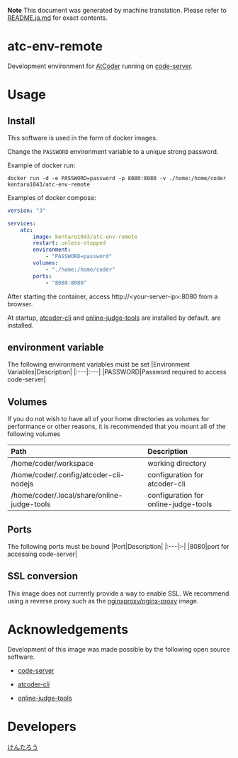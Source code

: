 **Note** This document was generated by machine translation. Please refer to [README.ja.md](https://github.com/Kentaro1043/atc-env-remote/blob/master/README.ja.md) for exact contents.

# atc-env-remote

Development environment for [AtCoder](https://atcoder.jp/) running on [code-server](https://github.com/coder/code-server).

# Usage

## Install

This software is used in the form of docker images.

Change the `PASSWORD` environment variable to a unique strong password.

Example of docker run:

```Shell
docker run -d -e PASSWORD=password -p 8080:8080 -v ./home:/home/coder kentaro1043/atc-env-remote
```

Examples of docker compose:

```yaml
version: "3"

services:
    atc:
        image: kentaro1043/atc-env-remote
        restart: unless-stopped
        environment:
            - "PASSWORD=password"
        volumes:
            - "./home:/home/coder"
        ports:
            - "8080:8080"
```

After starting the container, access http://&lt;your-server-ip&gt;:8080 from a browser.

At startup, [atcoder-cli](https://github.com/Tatamo/atcoder-cli) and [online-judge-tools](https://github.com/online-judge-tools/oj) are installed by default. are installed.

## environment variable

The following environment variables must be set
|Environment Variables|Description|
|:---|:---|
|PASSWORD|Password required to access code-server|

## Volumes

If you do not wish to have all of your home directories as volumes for performance or other reasons, it is recommended that you mount all of the following volumes

| Path                                        | Description                          |
| :------------------------------------------ | :----------------------------------- |
| /home/coder/workspace                       | working directory                    |
| /home/coder/.config/atcoder-cli-nodejs      | configuration for atcoder-cli        |
| /home/coder/.local/share/online-judge-tools | configuration for online-judge-tools |

## Ports

The following ports must be bound
|Port|Description|
|:---|:-|
|8080|port for accessing code-server|

## SSL conversion

This image does not currently provide a way to enable SSL. We recommend using a reverse proxy such as the [nginxproxy/nginx-proxy](https://github.com/nginx-proxy/nginx-proxy) image.

# Acknowledgements

Development of this image was made possible by the following open source software.

-   [code-server](https://github.com/coder/code-server)

-   [atcoder-cli](https://github.com/Tatamo/atcoder-cli)

-   [online-judge-tools](https://github.com/online-judge-tools/oj)

# Developers

[けんたろう](https://github.com/Kentaro1043)
